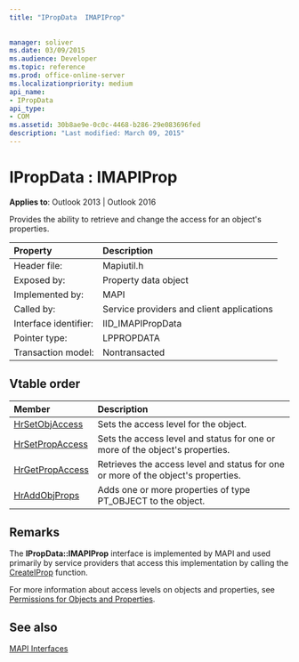 ```yaml
---
title: "IPropData  IMAPIProp"
 
 
manager: soliver
ms.date: 03/09/2015
ms.audience: Developer
ms.topic: reference
ms.prod: office-online-server
ms.localizationpriority: medium
api_name:
- IPropData
api_type:
- COM
ms.assetid: 30b8ae9e-0c0c-4468-b286-29e083696fed
description: "Last modified: March 09, 2015"
---
```


# IPropData : IMAPIProp

  
  
**Applies to**: Outlook 2013 | Outlook 2016 
  
Provides the ability to retrieve and change the access for an object's properties. 
  
|Property|Description|
|:-----|:-----|
|Header file:  <br/> |Mapiutil.h  <br/> |
|Exposed by:  <br/> |Property data object  <br/> |
|Implemented by:  <br/> |MAPI  <br/> |
|Called by:  <br/> |Service providers and client applications  <br/> |
|Interface identifier:  <br/> |IID_IMAPIPropData  <br/> |
|Pointer type:  <br/> |LPPROPDATA  <br/> |
|Transaction model:  <br/> |Nontransacted  <br/> |
   
## Vtable order

|Member|Description|
|:-----|:-----|
|[HrSetObjAccess](ipropdata-hrsetobjaccess.md) <br/> |Sets the access level for the object. |
|[HrSetPropAccess](ipropdata-hrsetpropaccess.md) <br/> |Sets the access level and status for one or more of the object's properties. |
|[HrGetPropAccess](ipropdata-hrgetpropaccess.md) <br/> |Retrieves the access level and status for one or more of the object's properties. |
|[HrAddObjProps](ipropdata-hraddobjprops.md) <br/> |Adds one or more properties of type PT_OBJECT to the object. |
   
## Remarks

The **IPropData::IMAPIProp** interface is implemented by MAPI and used primarily by service providers that access this implementation by calling the [CreateIProp](createiprop.md) function. 
  
For more information about access levels on objects and properties, see [Permissions for Objects and Properties](permissions-for-mapi-objects-and-properties.md).
  
## See also



[MAPI Interfaces](mapi-interfaces.md)

